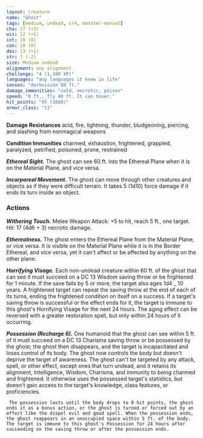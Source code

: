 ```yaml
---
layout: creature
name: "Ghost"
tags: [medium, undead, cr4, monster-manual]
cha: 17 (+3)
wis: 12 (+1)
int: 10 (0)
con: 10 (0)
dex: 13 (+1)
str: 7 (-2)
size: Medium undead
alignment: any alignment
challenge: "4 (1,100 XP)"
languages: "any languages it knew in life"
senses: "darkvision 60 ft."
damage_immunities: "cold, necrotic, poison"
speed: "0 ft., fly 40 ft. It can hover."
hit_points: "45 (10d8)"
armor_class: "11"
---
```


**Damage Resistances** acid, fire, lightning, thunder, bludgeoning, piercing, and slashing from nonmagical weapons

**Condition Immunities** charmed, exhaustion, frightened, grappled, paralyzed, petrified, poisoned, prone, restrained

***Ethereal Sight.*** The ghost can see 60 ft. into the Ethereal Plane when it is on the Material Plane, and vice versa.

***Incorporeal Movement.*** The ghost can move through other creatures and objects as if they were difficult terrain. It takes 5 (1d10) force damage if it ends its turn inside an object.

### Actions

***Withering Touch.*** Melee Weapon Attack: +5 to hit, reach 5 ft., one target. Hit: 17 (4d6 + 3) necrotic damage.

***Etherealness.*** The ghost enters the Ethereal Plane from the Material Plane, or vice versa. It is visible on the Material Plane while it is in the Border Ethereal, and vice versa, yet it can't affect or be affected by anything on the other plane.

***Horrifying Visage.*** Each non-undead creature within 60 ft. of the ghost that can see it must succeed on a DC 13 Wisdom saving throw or be frightened for 1 minute. If the save fails by 5 or more, the target also ages 1d4 _ 10 years. A frightened target can repeat the saving throw at the end of each of its turns, ending the frightened condition on itself on a success. If a target's saving throw is successful or the effect ends for it, the target is immune to this ghost's Horrifying Visage for the next 24 hours. The aging effect can be reversed with a greater restoration spell, but only within 24 hours of it occurring.

***Possession (Recharge 6).*** One humanoid that the ghost can see within 5 ft. of it must succeed on a DC 13 Charisma saving throw or be possessed by the ghost; the ghost then disappears, and the target is incapacitated and loses control of its body. The ghost now controls the body but doesn't deprive the target of awareness. The ghost can't be targeted by any attack, spell, or other effect, except ones that turn undead, and it retains its alignment, Intelligence, Wisdom, Charisma, and immunity to being charmed and frightened. It otherwise uses the possessed target's statistics, but doesn't gain access to the target's knowledge, class features, or proficiencies.

     The possession lasts until the body drops to 0 hit points, the ghost ends it as a bonus action, or the ghost is turned or forced out by an effect like the dispel evil and good spell. When the possession ends, the ghost reappears in an unoccupied space within 5 ft. of the body. The target is immune to this ghost's Possession for 24 hours after succeeding on the saving throw or after the possession ends.
